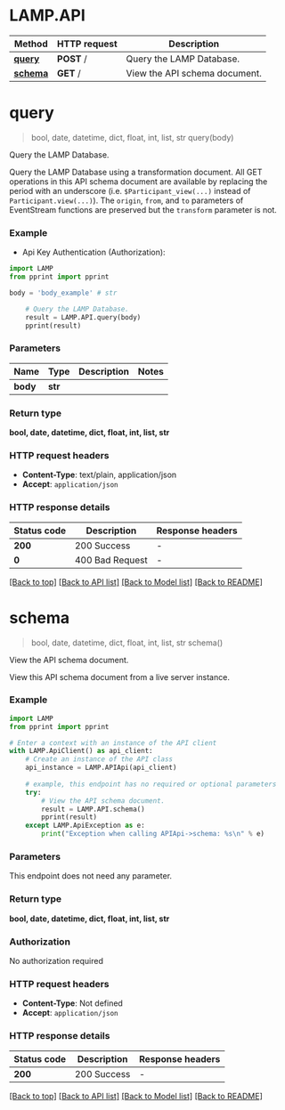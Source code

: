 # LAMP.API


Method | HTTP request | Description
------------- | ------------- | -------------
[**query**](APIApi.md#query) | **POST** / | Query the LAMP Database.
[**schema**](APIApi.md#schema) | **GET** / | View the API schema document.


# **query**
> bool, date, datetime, dict, float, int, list, str query(body)

Query the LAMP Database.

Query the LAMP Database using a transformation document. All GET operations in this API schema document are available by replacing the period with an underscore (i.e. `$Participant_view(...)` instead of `Participant.view(...)`). The `origin`, `from`, and `to` parameters of EventStream functions are preserved but the `transform` parameter is not.

### Example

* Api Key Authentication (Authorization):
```python
import LAMP
from pprint import pprint

body = 'body_example' # str

    # Query the LAMP Database.
    result = LAMP.API.query(body)
    pprint(result)
```

### Parameters

Name | Type | Description  | Notes
------------- | ------------- | ------------- | -------------
 **body** | **str**|  |

### Return type

**bool, date, datetime, dict, float, int, list, str**

### HTTP request headers

 - **Content-Type**: text/plain, application/json
 - **Accept**: `application/json`

### HTTP response details
| Status code | Description | Response headers |
|-------------|-------------|------------------|
**200** | 200 Success |  -  |
**0** | 400 Bad Request |  -  |

[[Back to top]](#) [[Back to API list]](../README.md#documentation-for-api-endpoints) [[Back to Model list]](../README.md#documentation-for-models) [[Back to README]](../README.md)

# **schema**
> bool, date, datetime, dict, float, int, list, str schema()

View the API schema document.

View this API schema document from a live server instance.

### Example

```python
import LAMP
from pprint import pprint

# Enter a context with an instance of the API client
with LAMP.ApiClient() as api_client:
    # Create an instance of the API class
    api_instance = LAMP.APIApi(api_client)
    
    # example, this endpoint has no required or optional parameters
    try:
        # View the API schema document.
        result = LAMP.API.schema()
        pprint(result)
    except LAMP.ApiException as e:
        print("Exception when calling APIApi->schema: %s\n" % e)
```

### Parameters
This endpoint does not need any parameter.

### Return type

**bool, date, datetime, dict, float, int, list, str**

### Authorization

No authorization required

### HTTP request headers

 - **Content-Type**: Not defined
 - **Accept**: `application/json`

### HTTP response details
| Status code | Description | Response headers |
|-------------|-------------|------------------|
**200** | 200 Success |  -  |

[[Back to top]](#) [[Back to API list]](../README.md#documentation-for-api-endpoints) [[Back to Model list]](../README.md#documentation-for-models) [[Back to README]](../README.md)

